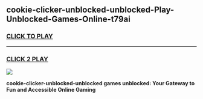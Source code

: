 
## cookie-clicker-unblocked-unblocked-Play-Unblocked-Games-Online-t79ai
<h3>
<a href="https://premium76.site?title=cookie-clicker-unblocked-unblocked&ref=25A">CLICK TO PLAY</a></h3>
<hr>

<h3>
<a href="https://premium76.site?title=cookie-clicker-unblocked-unblocked&ref=25A">CLICK 2 PLAY</a>
  
</h3>

<a href="https://premium76.site?title=cookie-clicker-unblocked-unblocked&ref=25A"><img src="https://clearcache.store/games.png"></a>


**cookie-clicker-unblocked-unblocked games unblocked: Your Gateway to Fun and Accessible Online Gaming**
